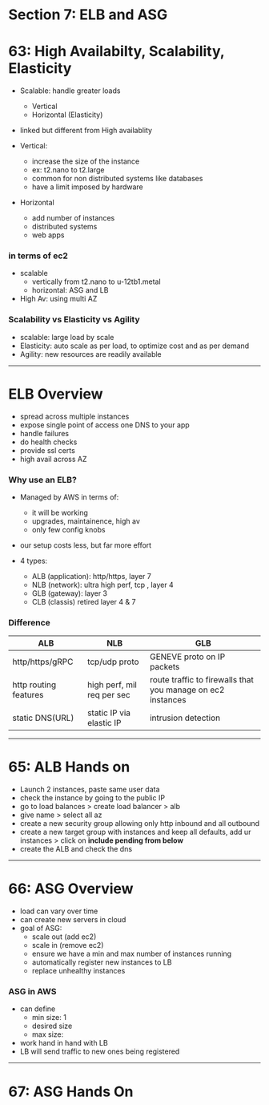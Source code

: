 # Section 7: ELB and ASG

# 63: High Availabilty, Scalability, Elasticity
- Scalable: handle greater loads
  - Vertical
  - Horizontal (Elasticity)
- linked but different from High availablity

- Vertical:
  - increase the size of the instance
  - ex: t2.nano to t2.large
  - common for non distributed systems like databases
  - have a limit imposed by hardware

- Horizontal
  - add number of instances
  - distributed systems
  - web apps

### in terms of ec2
- scalable
  - vertically from t2.nano to u-12tb1.metal
  - horizontal: ASG and LB
- High Av: using multi AZ

### Scalability vs Elasticity vs Agility
- scalable: large load by scale
- Elasticity: auto scale as per load, to optimize cost and as per demand
- Agility: new resources are readily available

--- 

# ELB Overview

- spread across multiple instances
- expose single point of access one DNS to your app
- handle failures
- do health checks
- provide ssl certs
- high avail across AZ

### Why use an ELB?
- Managed by AWS in terms of:
  - it will be working
  - upgrades, maintainence, high av
  - only few config knobs

- our setup costs less, but far more effort
- 4 types:
  - ALB (application): http/https, layer 7
  - NLB (network): ultra high perf, tcp , layer 4
  - GLB (gateway): layer 3
  - CLB (classis) retired layer 4 & 7

### Difference

ALB          |         NLB        | GLB      
--- | --- | --- 
http/https/gRPC | tcp/udp proto | GENEVE proto on IP packets
http routing features | high perf, mil req per sec | route traffic to firewalls that you manage on ec2 instances |
static DNS(URL) | static IP via elastic IP | intrusion detection

---

# 65: ALB Hands on

- Launch 2 instances, paste same user data
- check the instance by going to the public IP
- go to load balances > create load balancer > alb
- give name > select all az
- create a new security group allowing only http inbound and all outbound
- create a new target group with instances and keep all defaults, add ur instances > click on **include pending from below**
- create the ALB and check the dns

---

# 66: ASG Overview

- load can vary over time
- can create new servers in cloud
- goal of ASG:
  - scale out (add ec2)
  - scale in (remove ec2)
  - ensure we have a min and max number of instances running
  - automatically register new instances to LB
  - replace unhealthy instances
### ASG in AWS
- can define
  - min size: 1
  - desired size
  - max size:
- work hand in hand with LB
- LB will send traffic to new ones being registered

---

# 67: ASG Hands On
